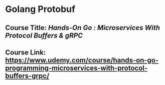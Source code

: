 # Golang Protobuf
## Course Title: *Hands-On Go : Microservices With Protocol Buffers & gRPC*
## Course Link: https://www.udemy.com/course/hands-on-go-programming-microservices-with-protocol-buffers-grpc/
